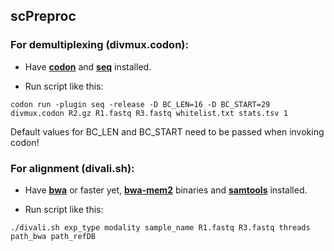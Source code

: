 ## scPreproc
### For demultiplexing (divmux.codon):
- Have [**codon**](https://github.com/exaloop/codon#install) and [**seq**](https://github.com/exaloop/seq#installation) installed.

- Run script like this:

`codon run -plugin seq -release -D BC_LEN=16 -D BC_START=29 divmux.codon R2.gz R1.fastq R3.fastq whitelist.txt stats.tsv 1`

Default values for BC_LEN and BC_START need to be passed when invoking codon!

### For alignment (divali.sh):
- Have [**bwa**](https://github.com/lh3/bwa) or faster yet, [**bwa-mem2**](https://github.com/bwa-mem2/bwa-mem2) binaries and [**samtools**](https://github.com/samtools/samtools) installed.

- Run script like this:

`./divali.sh exp_type modality sample_name R1.fastq R3.fastq threads path_bwa path_refDB`
